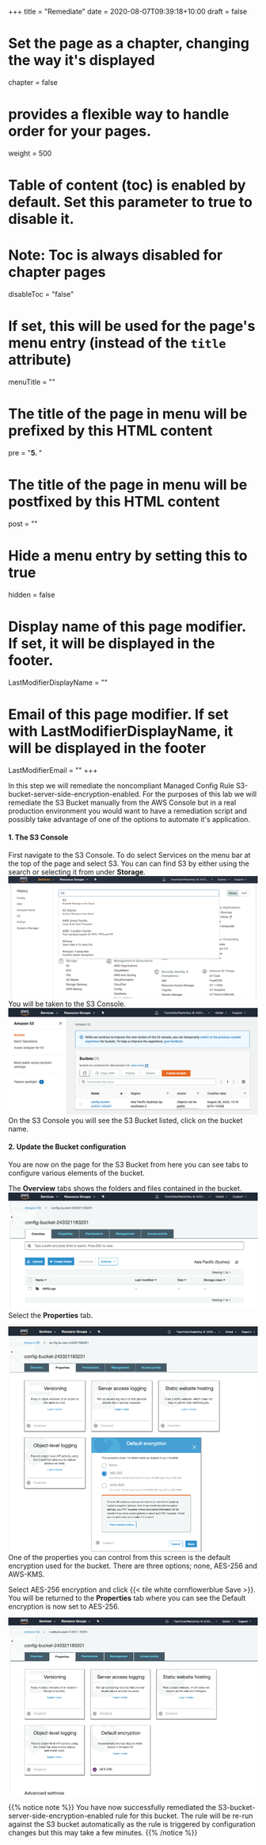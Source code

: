 +++
title = "Remediate"
date = 2020-08-07T09:39:18+10:00
draft = false

# Set the page as a chapter, changing the way it's displayed
chapter = false

# provides a flexible way to handle order for your pages.
weight = 500
# Table of content (toc) is enabled by default. Set this parameter to true to disable it.
# Note: Toc is always disabled for chapter pages
disableToc = "false"
# If set, this will be used for the page's menu entry (instead of the `title` attribute)
menuTitle = ""
# The title of the page in menu will be prefixed by this HTML content
pre = "<b>5. </b>"
# The title of the page in menu will be postfixed by this HTML content
post = ""
# Hide a menu entry by setting this to true
hidden = false
# Display name of this page modifier. If set, it will be displayed in the footer.
LastModifierDisplayName = ""
# Email of this page modifier. If set with LastModifierDisplayName, it will be displayed in the footer
LastModifierEmail = ""
+++

In this step we will remediate the noncompliant Managed Config Rule S3-bucket-server-side-encryption-enabled. For the purposes of this lab we will remediate the S3 Bucket manually from the AWS Console but in a real production environment you would want to have a remediation script and possibly take advantage of one of the options to automate it's application.

#### 1. The S3 Console ####
First navigate to the S3 Console. To do select Services on the menu bar at the top of the page and select S3. You can can find S3 by either using the search or selecting it from under **Storage**.
![Config Noncompliant Rule](console-s3.png)
You will be taken to the S3 Console.
![Config Noncompliant Rule](s3-console.png)
On the S3 Console you will see the S3 Bucket listed, click on the bucket name.
#### 2. Update the Bucket configuration ####
You are now on the page for the S3 Bucket from here you can see tabs to configure various elements of the bucket.  

The **Overview** tabs shows the folders and files contained in the bucket.
![Config Noncompliant Rule](s3-bucket.png)
Select the **Properties** tab.


![Config Noncompliant Rule](s3-encryption.png)
One of the properties you can control from this screen is the default encryption used for the bucket. There are three options; none, AES-256 and AWS-KMS. 

Select AES-256 encryption and click {{< tile white cornflowerblue Save >}}.  You will be returned to the **Properties** tab where you can see the Default encryption is now set to AES-256.

![Config Noncompliant Rule](s3-encryption-confirm.png)



{{% notice note %}}
You have now successfully remediated the S3-bucket-server-side-encryption-enabled rule for this bucket. The rule will be re-run against the S3 bucket automatically as the rule is triggered by configuration changes but this may take a few minutes.
{{% /notice %}}